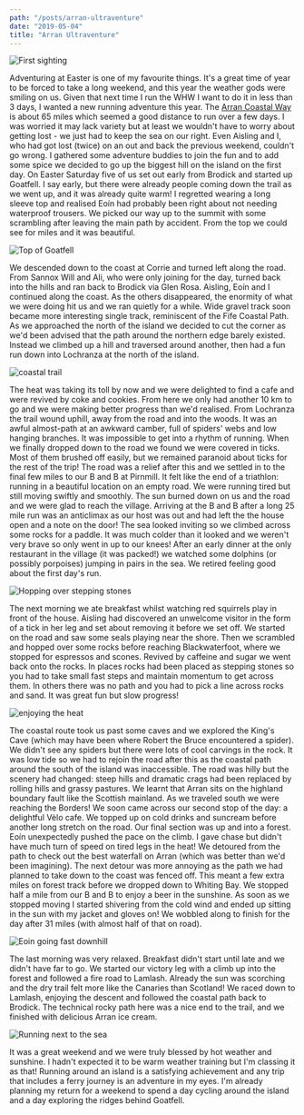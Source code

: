 ```yaml
---
path: "/posts/arran-ultraventure"
date: "2019-05-04"
title: "Arran Ultraventure"
---
```


![First sighting](../images/arran-ultraventure/first-sighting.jpg)

Adventuring at Easter is one of my favourite things. It's a great time of year to be forced to take a long weekend, and this year the weather gods were smiling on us. Given that next time I run the WHW I want to do it in less than 3 days, I wanted a new running adventure this year. The [Arran Coastal Way](http://www.coastalway.co.uk/) is about 65 miles which seemed a good distance to run over a few days. I was worried it may lack variety but at least we wouldn't have to worry about getting lost - we just had to keep the sea on our right. Even Aisling and I, who had got lost (twice) on an out and back the previous weekend, couldn't go wrong. I gathered some adventure buddies to join the fun and to add some spice we decided to go up the biggest hill on the island on the first day. On Easter Saturday five of us set out early from Brodick and started up Goatfell. I say early, but there were already people coming down the trail as we went up, and it was already quite warm! I regretted wearing a long sleeve top and realised Eoín had probably been right about not needing waterproof trousers. We picked our way up to the summit with some scrambling after leaving the main path by accident. From the top we could see for miles and it was beautiful.
<!-- end -->

![Top of Goatfell](../images/arran-ultraventure/goatfell-top.jpg)

We descended down to the coast at Corrie and turned left along the road. From Sannox Will and Ali, who were only joining for the day, turned back into the hills and ran back to Brodick via Glen Rosa. Aisling, Eoín and I continued along the coast. As the others disappeared, the enormity of what we were doing hit us and we ran quietly for a while. Wide gravel track soon became more interesting single track, reminiscent of the Fife Coastal Path. As we approached the north of the island we decided to cut the corner as we'd been advised that the path around the northern edge barely existed. Instead we climbed up a hill and traversed around another, then had a fun run down into Lochranza at the north of the island.

<div class="inline-image-right">
    <img src="../images/arran-ultraventure/day-1.jpg" alt="coastal trail" />
</div>

The heat was taking its toll by now and we were delighted to find a cafe and were revived by coke and cookies. From here we only had another 10 km to go and we were making better progress than we'd realised. From Lochranza the trail wound uphill, away from the road and into the woods. It was an awful almost-path at an awkward camber, full of spiders' webs and low hanging branches. It was impossible to get into a rhythm of running. When we finally dropped down to the road we found we were covered in ticks. Most of them brushed off easily, but we remained paranoid about ticks for the rest of the trip! The road was a relief after this and we settled in to the final few miles to our B and B at Pirnmill. It felt like the end of a triathlon: running in a beautiful location on an empty road. We were running tired but still moving swiftly and smoothly. The sun burned down on us and the road and we were glad to reach the village. Arriving at the B and B after a long 25 mile run was an anticlimax as our host was out and had left the the house open and a note on the door! The sea looked inviting so we climbed across some rocks for a paddle. It was much colder than it looked and we weren't very brave so only went in up to our knees! After an early dinner at the only restaurant in the village (it was packed!) we watched some dolphins (or possibly porpoises) jumping in pairs in the sea. We retired feeling good about the first day's run.

![Hopping over stepping stones](../images/arran-ultraventure/stepping-stones.jpg)

The next morning we ate breakfast whilst watching red squirrels play in front of the house. Aisling had discovered an unwelcome visitor in the form of a tick in her leg and set about removing it before we set off. We started on the road and saw some seals playing near the shore. Then we scrambled and hopped over some rocks before reaching Blackwaterfoot, where we stopped for espressos and scones. Revived by caffeine and sugar we went back onto the rocks. In places rocks had been placed as stepping stones so you had to take small fast steps and maintain momentum to get across them. In others there was no path and you had to pick a line across rocks and sand. It was great fun but slow progress!

<div class="inline-image-left">
    <img src="../images/arran-ultraventure/me-ais.jpg" alt="enjoying the heat" />
</div>

The coastal route took us past some caves and we explored the King's Cave (which may have been where Robert the Bruce encountered a spider). We didn't see any spiders but there were lots of cool carvings in the rock. It was low tide so we had to rejoin the road after this as the coastal path around the south of the island was inaccessible. The road was hilly but the scenery had changed: steep hills and dramatic crags had been replaced by rolling hills and grassy pastures. We learnt that Arran sits on the highland boundary fault like the Scottish mainland. As we traveled south we were reaching the Borders! We soon came across our second stop of the day: a delightful Vèlo cafe. We topped up on cold drinks and suncream before another long stretch on the road. Our final section was up and into a forest. Eoín unexpectedly pushed the pace on the climb. I gave chase but didn't have much turn of speed on tired legs in the heat! We detoured from the path to check out the best waterfall on Arran (which was better than we'd been imagining). The next detour was more annoying as the path we had planned to take down to the coast was fenced off. This meant a few extra miles on forest track before we dropped down to Whiting Bay. We stopped half a mile from our B and B to enjoy a beer in the sunshine. As soon as we stopped moving I started shivering from the cold wind and ended up sitting in the sun with my jacket and gloves on! We wobbled along to finish for the day after 31 miles (with almost half of that on road).

![Eoin going fast downhill](../images/arran-ultraventure/eoin-down.jpg)

The last morning was very relaxed. Breakfast didn't start until late and we didn't have far to go. We started our victory leg with a climb up into the forest and followed a fire road to Lamlash. Already the sun was scorching and the dry trail felt more like the Canaries than Scotland! We raced down to Lamlash, enjoying the descent and followed the coastal path back to Brodick. The technical rocky path here was a nice end to the trail, and we finished with delicious Arran ice cream.

![Running next to the sea](../images/arran-ultraventure/the-sea.jpg)

It was a great weekend and we were truly blessed by hot weather and sunshine. I hadn't expected it to be warm weather training but I'm classing it as that! Running around an island is a satisfying achievement and any trip that includes a ferry journey is an adventure in my eyes. I'm already planning my return for a weekend to spend a day cycling around the island and a day exploring the ridges behind Goatfell.
